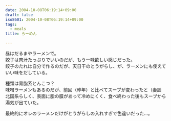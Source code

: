```yaml
---
date: 2004-10-08T06:19:14+09:00
draft: false
iso8601: 2004-10-08T06:19:14+09:00
tags:
  - meals
title: らーめん

---
```


<div class="entry-body">
  <p>昼はだるまやラーメンで。<br />
    餃子は肉汁たっぷりでいいのだが、もう一味欲しい感じだった。<br />
    餃子のたれは自分で作るのだが、天日干のとうがらし、が、ラーメンにも使えていい味をだしている。</p>

  <p>種類は背脂系とんこつ？<br />
    味噌ラーメンもあるのだが、前回（昨年）と比べてスープが変わったと（妻談<br />
    北国系らしく、表面に脂の膜があって冷めにくく、食べ終わった後もスープから湯気が出ていた。</p>

  <p>最終的にオレのラーメンだけがとうがらしの入れすぎで色違いだった…。</p>
</div>
